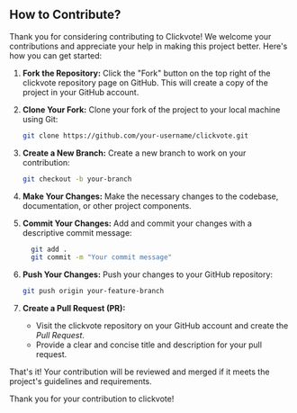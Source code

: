 <h2>How to Contribute?</h2>
Thank you for considering contributing to Clickvote! We welcome your contributions and appreciate your help in making this project better. Here's how you can get started:

1. **Fork the Repository:**
  Click the "Fork" button on the top right of the clickvote repository page on GitHub. This will create a copy of the project in your GitHub account.  

2. **Clone Your Fork:**
Clone your fork of the project to your local machine using Git:
    ```bash
    git clone https://github.com/your-username/clickvote.git
    ```

3. **Create a New Branch:**
Create a new branch to work on your contribution:
    ```bash
    git checkout -b your-branch
    ```

4. **Make Your Changes:**
Make the necessary changes to the codebase, documentation, or other project components.

5. **Commit Your Changes:**
Add and commit your changes with a descriptive commit message:
    ```bash
      git add .
      git commit -m "Your commit message"
    ```

6. **Push Your Changes:**
Push your changes to your GitHub repository:
    ```bash
    git push origin your-feature-branch
    ```

7. **Create a Pull Request (PR):**
    - Visit the clickvote repository on your GitHub account and create the *Pull Request*.
    - Provide a clear and concise title and description for your pull request.

That's it! Your contribution will be reviewed and merged if it meets the project's guidelines and requirements.

Thank you for your contribution to clickvote!
